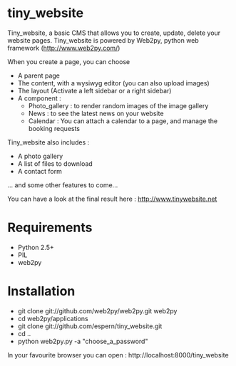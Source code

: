 tiny_website
============

Tiny_website, a basic CMS that allows you to create, update, delete your website pages.
Tiny_website is powered by Web2py, python web framework (http://www.web2py.com/)

When you create a page, you can choose
- A parent page
- The content, with a wysiwyg editor (you can also upload images)
- The layout (Activate a left sidebar or a right sidebar)
- A component :
    * Photo_gallery : to render random images of the image gallery
    * News : to see the latest news on your website
    * Calendar : You can attach a calendar to a page, and manage the booking requests

Tiny_website also includes :
- A photo gallery
- A list of files to download
- A contact form

... and some other features to come...

You can have a look at the final result here : http://www.tinywebsite.net

Requirements
============
- Python 2.5+
- PIL
- web2py

Installation
============
- git clone git://github.com/web2py/web2py.git web2py
- cd web2py/applications
- git clone git://github.com/espern/tiny_website.git
- cd ..
- python web2py.py -a "choose_a_password"

In your favourite browser you can open : http://localhost:8000/tiny_website
